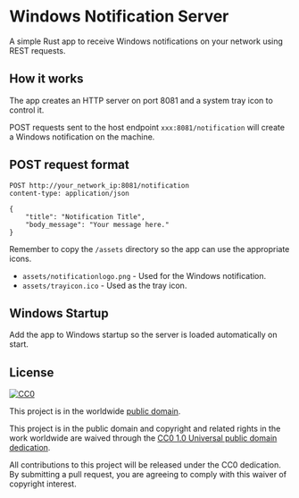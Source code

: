 # Windows Notification Server

A simple Rust app to receive Windows notifications on your network using REST requests.

## How it works

The app creates an HTTP server on port 8081 and a system tray icon to control it.

POST requests sent to the host endpoint `xxx:8081/notification` will create a Windows notification on the machine.

## POST request format
```
POST http://your_network_ip:8081/notification
content-type: application/json

{
    "title": "Notification Title",
    "body_message": "Your message here."
}
```

Remember to copy the `/assets` directory so the app can use the appropriate icons.

- `assets/notificationlogo.png` -  Used for the Windows notification.
- `assets/trayicon.ico` - Used as the tray icon.

## Windows Startup

Add the app to Windows startup so the server is loaded automatically on start.


## License ##

[![CC0](https://licensebuttons.net/p/zero/1.0/88x31.png)](https://creativecommons.org/publicdomain/zero/1.0/)

This project is in the worldwide [public domain](LICENSE).

This project is in the public domain and copyright and related rights in the work worldwide are waived through the [CC0 1.0 Universal public domain dedication](https://creativecommons.org/publicdomain/zero/1.0/).

All contributions to this project will be released under the CC0 dedication. By submitting a pull request, you are agreeing to comply with this waiver of copyright interest.
